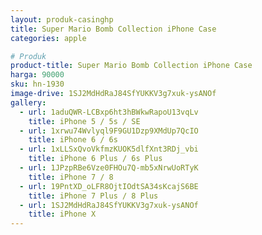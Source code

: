 ```yaml
---
layout: produk-casinghp
title: Super Mario Bomb Collection iPhone Case
categories: apple

# Produk
product-title: Super Mario Bomb Collection iPhone Case
harga: 90000
sku: hn-1930
image-drive: 1SJ2MdHdRaJ84SfYUKKV3g7xuk-ysANOf
gallery:
  - url: 1aduQWR-LCBxp6ht3hBWkwRapoU13vqLv
    title: iPhone 5 / 5s / SE
  - url: 1xrwu74Wvlyql9F9GU1Dzp9XMdUp7QcIO
    title: iPhone 6 / 6s
  - url: 1xLLSxQvoVkfmzKUOK5dlfXnt3RDj_vbi
    title: iPhone 6 Plus / 6s Plus
  - url: 1JPzpRBe6Vze0FHOu7Q-mb5xNrwUoRTyK
    title: iPhone 7 / 8
  - url: 19PntXD_oLFR8OjtIOdtSA34sKcajS6BE
    title: iPhone 7 Plus / 8 Plus
  - url: 1SJ2MdHdRaJ84SfYUKKV3g7xuk-ysANOf
    title: iPhone X
---
```

